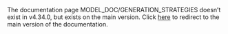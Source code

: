 The documentation page MODEL\_DOC/GENERATION\_STRATEGIES doesn’t exist in v4.34.0, but exists on the main version. Click [here](/docs/transformers/main/en/model_doc/generation_strategies) to redirect to the main version of the documentation.